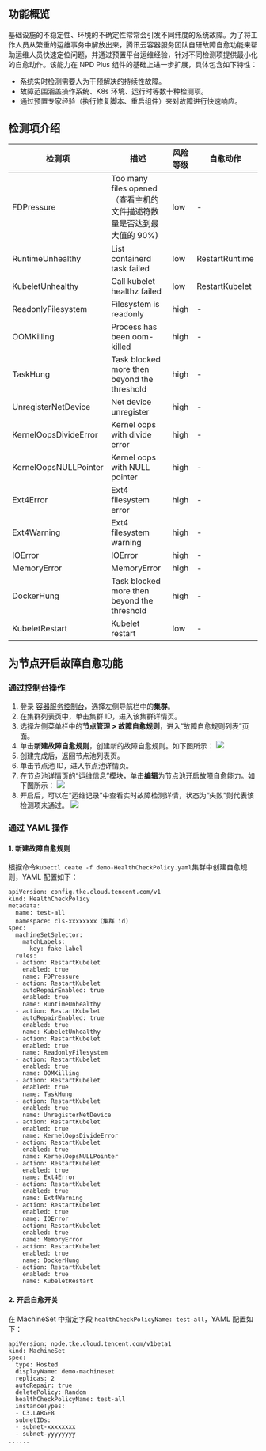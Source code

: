 ## 功能概览

基础设施的不稳定性、环境的不确定性常常会引发不同纬度的系统故障。为了将工作人员从繁重的运维事务中解放出来，腾讯云容器服务团队自研故障自愈功能来帮助运维人员快速定位问题，并通过预置平台运维经验，针对不同检测项提供最小化的自愈动作。该能力在 NPD Plus 组件的基础上进一步扩展，具体包含如下特性：
- 系统实时检测需要人为干预解决的持续性故障。
- 故障范围涵盖操作系统、K8s 环境、运行时等数十种检测项。
- 通过预置专家经验（执行修复脚本、重启组件）来对故障进行快速响应。

## 检测项介绍

| **检测项**            | **描述**                                                     | **风险等级** | **自愈动作**   |
| --------------------- | ------------------------------------------------------------ | ------------ | -------------- |
| FDPressure            | Too many files opened（查看主机的文件描述符数量是否达到最大值的 90%) | low          | -  |
| RuntimeUnhealthy      | List containerd task failed                                  | low          | RestartRuntime |
| KubeletUnhealthy      | Call kubelet healthz failed                                  | low          | RestartKubelet |
| ReadonlyFilesystem    | Filesystem is readonly                                       | high         | -  |
| OOMKilling            | Process has been oom-killed                                  | high         | -  |
| TaskHung              | Task blocked more then beyond the threshold                  | high         | -  |
| UnregisterNetDevice   | Net device unregister                                        | high         | -  |
| KernelOopsDivideError | Kernel oops with divide error                                | high         | -  |
| KernelOopsNULLPointer | Kernel oops with NULL pointer                                | high         | -  |
| Ext4Error             | Ext4 filesystem error                                        | high         | -  |
| Ext4Warning           | Ext4 filesystem warning                                      | high         | -  |
| IOError               | IOError                                                      | high         | -  |
| MemoryError           | MemoryError                                                  | high         | -  |
| DockerHung            | Task blocked more then beyond the threshold                  | high         | -  |
| KubeletRestart        | Kubelet restart                                              | low          | -  |
       
       


## 为节点开启故障自愈功能
### 通过控制台操作

1. 登录 [容器服务控制台](https://console.cloud.tencent.com/tke2)，选择左侧导航栏中的**集群**。
2. 在集群列表页中，单击集群 ID，进入该集群详情页。
3. 选择左侧菜单栏中的**节点管理 > 故障自愈规则**，进入“故障自愈规则列表”页面。
4. 单击**新建故障自愈规则**，创建新的故障自愈规则。如下图所示：
![](https://qcloudimg.tencent-cloud.cn/raw/2756d37c7c61da334701605020c79d98.png)
5. 创建完成后，返回节点池列表页。
6. 单击节点池 ID，进入节点池详情页。
7. 在节点池详情页的“运维信息”模块，单击**编辑**为节点池开启故障自愈能力。如下图所示：
![](https://qcloudimg.tencent-cloud.cn/raw/beee2a515e503daba1a2953c8438a1fc.png)
8. 开启后，可以在“运维记录”中查看实时故障检测详情，状态为“失败”则代表该检测项未通过。
![](https://qcloudimg.tencent-cloud.cn/raw/72edb968c8c5d94367d59af36433a3bb.png)


### 通过 YAML 操作
#### 1. 新建故障自愈规则
根据命令`kubectl ceate -f demo-HealthCheckPolicy.yaml`集群中创建自愈规则，YAML 配置如下：
```
apiVersion: config.tke.cloud.tencent.com/v1
kind: HealthCheckPolicy
metadata:
  name: test-all
  namespace: cls-xxxxxxxx（集群 id)
spec:
  machineSetSelector:
    matchLabels:
      key: fake-label
  rules:
  - action: RestartKubelet
    enabled: true
    name: FDPressure
  - action: RestartKubelet
    autoRepairEnabled: true
    enabled: true
    name: RuntimeUnhealthy
  - action: RestartKubelet
    autoRepairEnabled: true
    enabled: true
    name: KubeletUnhealthy
  - action: RestartKubelet
    enabled: true
    name: ReadonlyFilesystem
  - action: RestartKubelet
    enabled: true
    name: OOMKilling
  - action: RestartKubelet
    enabled: true
    name: TaskHung
  - action: RestartKubelet
    enabled: true
    name: UnregisterNetDevice
  - action: RestartKubelet
    enabled: true
    name: KernelOopsDivideError
  - action: RestartKubelet
    enabled: true
    name: KernelOopsNULLPointer
  - action: RestartKubelet
    enabled: true
    name: Ext4Error
  - action: RestartKubelet
    enabled: true
    name: Ext4Warning
  - action: RestartKubelet
    enabled: true
    name: IOError
  - action: RestartKubelet
    enabled: true
    name: MemoryError
  - action: RestartKubelet
    enabled: true
    name: DockerHung
  - action: RestartKubelet
    enabled: true
    name: KubeletRestart

```

#### 2. 开启自愈开关
在 MachineSet 中指定字段 `healthCheckPolicyName: test-all`，YAML 配置如下：

```
apiVersion: node.tke.cloud.tencent.com/v1beta1
kind: MachineSet
spec:
  type: Hosted
  displayName: demo-machineset
  replicas: 2
  autoRepair: true
  deletePolicy: Random
  healthCheckPolicyName: test-all
  instanceTypes:
  - C3.LARGE8
  subnetIDs:
  - subnet-xxxxxxxx
  - subnet-yyyyyyyy
......

```
